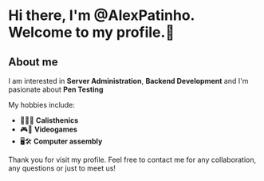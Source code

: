 # Hi there, I'm @AlexPatinho. Welcome to my profile.👋

## About me
I am interested in **Server Administration**, **Backend Development** and I'm pasionate about **Pen Testing**

My hobbies include:
- 💪🏻🔋 **Calisthenics** 
- 🎮🚀 **Videogames**   
- 🖥️🛠️ **Computer assembly**  

Thank you for visit my profile. Feel free to contact me for any collaboration, any questions or just to meet us!
